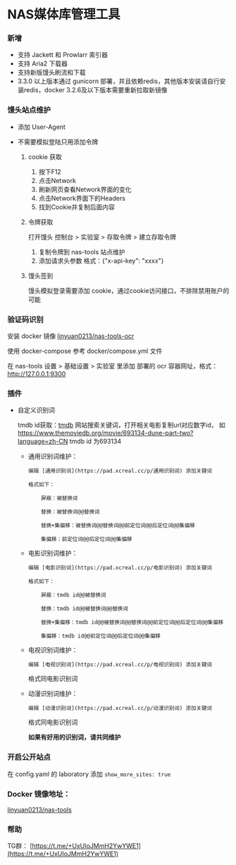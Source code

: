 # NAS媒体库管理工具

### 新增
- 支持 Jackett 和 Prowlarr 索引器
- 支持 Aria2 下载器
- 支持新版馒头刷流和下载
- 3.3.0 以上版本通过 gunicorn 部署，并且依赖redis，其他版本安装请自行安装redis，docker 3.2.6及以下版本需要重新拉取新镜像

### 馒头站点维护

- 添加 User-Agent

- 不需要模拟登陆只用添加令牌

  1. cookie 获取

     1. 按下F12
     2. 点击Network 
     3. 刷新网页查看Network界面的变化 
     4. 点击Network界面下的Headers 
     5. 找到Cookie并复制后面内容

  2. 令牌获取

     打开馒头 控制台 > 实验室 > 存取令牌 > 建立存取令牌

     1. 复制令牌到 nas-tools 站点维护
     2. 添加请求头参数 格式：{"x-api-key": "xxxx"}

  3. 馒头签到

     馒头模拟登录需要添加 cookie，通过cookie访问接口，不排除禁用账户的可能


### 验证码识别

安装 docker 镜像 [linyuan0213/nas-tools-ocr](https://hub.docker.com/r/linyuan0213/nas-tools-ocr) 

使用 docker-compose 参考 docker/compose.yml 文件

在 nas-tools 设置 > 基础设置 > 实验室 里添加 部署的 ocr 容器网址，格式：http://127.0.0.1:9300

### 插件

- 自定义识别词

  	tmdb id获取：[tmdb](https://www.themoviedb.org/?language=zh-CN) 网站搜索关键词，打开相关电影复制url对应数字id， 如 https://www.themoviedb.org/movie/693134-dune-part-two?language=zh-CN tmdb id 为693134


  - 通用识别词维护：

    	编辑 [通用识别词](https://pad.xcreal.cc/p/通用识别词) 添加关键词
    	
    	格式如下：
    	
    		屏蔽：被替换词
    	
    		替换：被替换词@@替换词
    	
    		替换+集偏移：被替换词@@替换词@@前定位词@@后定位词@@集偏移
    	
    		集偏移：前定位词@@后定位词@@集偏移

  - 电影识别词维护：

    	编辑 [电影识别词](https://pad.xcreal.cc/p/电影识别词) 添加关键词
    	
    	格式如下：
    	
    		屏蔽：tmdb id@@被替换词
    	
    		替换：tmdb id@@被替换词@@替换词
    	
    		替换+集偏移：tmdb id@@被替换词@@替换词@@前定位词@@后定位词@@集偏移
    	
    		集偏移：tmdb id@@前定位词@@后定位词@@集偏移

  - 电视识别词维护：

    	编辑 [电视识别词](https://pad.xcreal.cc/p/电视识别词) 添加关键词

       格式同电影识别词

  - 动漫识别词维护：

    	编辑 [动漫识别词](https://pad.xcreal.cc/p/动漫识别词) 添加关键词

       格式同电影识别词

  

    **如果有好用的识别词，请共同维护**

  

### 开启公开站点

在 config.yaml 的 laboratory 添加 ```show_more_sites: true```

### Docker 镜像地址：

[linyuan0213/nas-tools](https://hub.docker.com/r/linyuan0213/nas-tools)

### 帮助

TG群： [https://t.me/+UxUIoJMmH2YwYWE1](https://t.me/+UxUIoJMmH2YwYWE1)